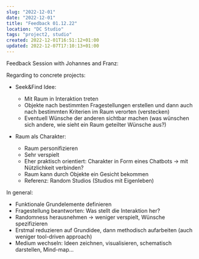 ```yaml
---
slug: "2022-12-01"
date: "2022-12-01"
title: "Feedback 01.12.22"
location: "DC Studio"
tags: "project2, studio"
created: 2022-12-01T16:51:12+01:00
updated: 2022-12-07T17:10:13+01:00
---
```


Feedback Session with Johannes and Franz:

Regarding to concrete projects:
- Seek&Find Idee:
    - Mit Raum in Interaktion treten
    - Objekte nach bestimmten Fragestellungen erstellen und dann auch nach bestimmten Kriterien im Raum verorten (verstecken)
    - Eventuell Wünsche der anderen sichtbar machen (was wünschen sich andere, wie sieht ein Raum geteilter Wünsche aus?)

- Raum als Charakter:
    - Raum personifizieren
    - Sehr verspielt
    - Eher praktisch orientiert: Charakter in Form eines Chatbots -> mit Nützlichkeit verbinden?
    - Raum kann durch Objekte ein Gesicht bekommen
    - Referenz: Random Studios (Studios mit Eigenleben)

In general:
- Funktionale Grundelemente definieren
- Fragestellung beantworten: Was stellt die Interaktion her?
- Randomness herausnehmen -> weniger verspielt, Wünsche spezifizieren
- Erstmal reduzieren auf Grundidee, dann methodisch aufarbeiten (auch weniger tool-driven approach)
- Medium wechseln: Ideen zeichnen, visualisieren, schematisch darstellen, Mind-map...